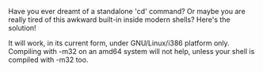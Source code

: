 Have you ever dreamt of a standalone 'cd' command? Or maybe you are really tired of this awkward built-in inside modern shells? Here's the solution!

It will work, in its current form, under GNU/Linux/i386 platform only. Compiling with -m32 on an amd64 system will not help, unless your shell is compiled with -m32 too.

